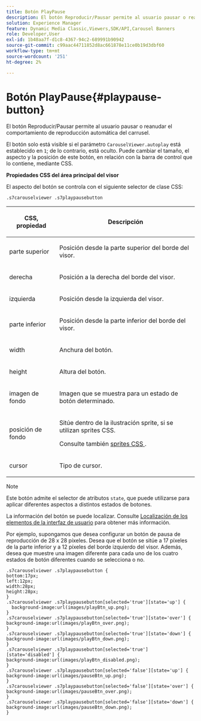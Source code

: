 ```yaml
---
title: Botón PlayPause
description: El botón Reproducir/Pausar permite al usuario pausar o reanudar el comportamiento de reproducción automática del carrusel.
solution: Experience Manager
feature: Dynamic Media Classic,Viewers,SDK/API,Carousel Banners
role: Developer,User
exl-id: 1b48aa7f-d1c8-4367-94c2-689991b90942
source-git-commit: c99aac44711852d8ac661878e11ce0b19d3dbf60
workflow-type: tm+mt
source-wordcount: '251'
ht-degree: 2%

---
```


# Botón PlayPause{#playpause-button}

El botón Reproducir/Pausar permite al usuario pausar o reanudar el comportamiento de reproducción automática del carrusel.

<!--<a id="section_6C008EE11212461FA744F2540D38C295"></a>-->

El botón solo está visible si el parámetro `CarouselViewer.autoplay` está establecido en `1`; de lo contrario, está oculto. Puede cambiar el tamaño, el aspecto y la posición de este botón, en relación con la barra de control que lo contiene, mediante CSS.

**Propiedades CSS del área principal del visor**

El aspecto del botón se controla con el siguiente selector de clase CSS:

`.s7carouselviewer .s7playpausebutton`

<table id="table_94EE3F5BBE4547C0B4943471CEE7EDE4"> 
 <thead> 
  <tr> 
   <th colname="col1" class="entry"> <p> CSS, propiedad </p> </th> 
   <th colname="col2" class="entry"> <p>Descripción </p> </th> 
  </tr> 
 </thead>
 <tbody> 
  <tr> 
   <td colname="col1"> <p> <span class="codeph"> parte superior </span> </p> </td> 
   <td colname="col2"> <p>Posición desde la parte superior del borde del visor. </p> </td> 
  </tr> 
  <tr> 
   <td colname="col1"> <p> <span class="codeph"> derecha </span> </p> </td> 
   <td colname="col2"> <p>Posición a la derecha del borde del visor. </p> </td> 
  </tr> 
  <tr> 
   <td colname="col1"> <p> <span class="codeph"> izquierda </span> </p> </td> 
   <td colname="col2"> <p>Posición desde la izquierda del visor. </p> </td> 
  </tr> 
  <tr> 
   <td colname="col1"> <p> <span class="codeph"> parte inferior </span> </p> </td> 
   <td colname="col2"> <p>Posición desde la parte inferior del borde del visor. </p> </td> 
  </tr> 
  <tr> 
   <td colname="col1"> <p> <span class="codeph"> width </span> </p> </td> 
   <td colname="col2"> <p>Anchura del botón. </p> </td> 
  </tr> 
  <tr> 
   <td colname="col1"> <p> <span class="codeph"> height </span> </p> </td> 
   <td colname="col2"> <p>Altura del botón. </p> </td> 
  </tr> 
  <tr> 
   <td colname="col1"> <p> <span class="codeph"> imagen de fondo  </span> </p> </td> 
   <td colname="col2"> <p>Imagen que se muestra para un estado de botón determinado. </p> </td> 
  </tr> 
  <tr> 
   <td colname="col1"> <p> <span class="codeph"> posición de fondo  </span> </p> </td> 
   <td colname="col2"> <p> Sitúe dentro de la ilustración sprite, si se utilizan sprites CSS. </p> <p>Consulte también <a href="../../../c-html5-aem-asset-viewers/c-html5-aem-carousel/c-html5-aem-carousel-customizingviewer/c-html5-aem-carousel-customizingviewer.md#section-9b6d8d601cb441d08214dada7bb4eddc" format="dita" scope="local"> sprites CSS </a>. </p> </td> 
  </tr> 
  <tr> 
   <td colname="col1"> <p> <span class="codeph"> cursor  </span> </p> </td> 
   <td colname="col2"> <p>Tipo de cursor. </p> </td> 
  </tr> 
 </tbody> 
</table>

>[!NOTE]
>
>Este botón admite el selector de atributos `state`, que puede utilizarse para aplicar diferentes aspectos a distintos estados de botones.

La información del botón se puede localizar. Consulte [Localización de los elementos de la interfaz de usuario](../../../c-html5-aem-asset-viewers/c-html5-aem-carousel/c-html5-aem-carousel-localization.md) para obtener más información.

Por ejemplo, supongamos que desea configurar un botón de pausa de reproducción de 28 x 28 píxeles. Desea que el botón se sitúe a 17 píxeles de la parte inferior y a 12 píxeles del borde izquierdo del visor. Además, desea que muestre una imagen diferente para cada uno de los cuatro estados de botón diferentes cuando se selecciona o no.

```
.s7carouselviewer .s7playpausebutton { 
bottom:17px; 
left:12px; 
width:28px; 
height:28px; 
} 
.s7carouselviewer .s7playpausebutton[selected='true'][state='up'] { 
  background-image:url(images/playBtn_up.png); 
} 
.s7carouselviewer .s7playpausebutton[selected='true'][state='over'] {  
background-image:url(images/playBtn_over.png); 
} 
.s7carouselviewer .s7playpausebutton[selected='true'][state='down'] {  
background-image:url(images/playBtn_down.png); 
} 
.s7carouselviewer .s7playpausebutton[selected='true'][state='disabled'] { 
background-image:url(images/playBtn_disabled.png); 
} 
.s7carouselviewer .s7playpausebutton[selected='false'][state='up'] {  
background-image:url(images/pauseBtn_up.png); 
} 
.s7carouselviewer .s7playpausebutton[selected='false'][state='over'] {  
background-image:url(images/pauseBtn_over.png); 
} 
.s7carouselviewer .s7playpausebutton[selected='false'][state='down'] {  
background-image:url(images/pauseBtn_down.png); 
}
```
